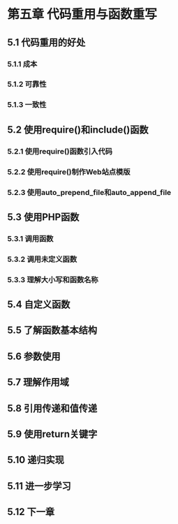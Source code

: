 # 第五章 代码重用与函数重写
## 5.1 代码重用的好处
### 5.1.1 成本
### 5.1.2 可靠性
### 5.1.3 一致性
## 5.2 使用require()和include()函数
### 5.2.1 使用require()函数引入代码
### 5.2.2 使用require()制作Web站点模版
### 5.2.3 使用auto_prepend_file和auto_append_file
## 5.3 使用PHP函数
### 5.3.1 调用函数
### 5.3.2 调用未定义函数
### 5.3.3 理解大小写和函数名称
## 5.4 自定义函数
## 5.5 了解函数基本结构
## 5.6 参数使用
## 5.7 理解作用域
## 5.8 引用传递和值传递
## 5.9 使用return关键字
## 5.10 递归实现
## 5.11 进一步学习
## 5.12 下一章